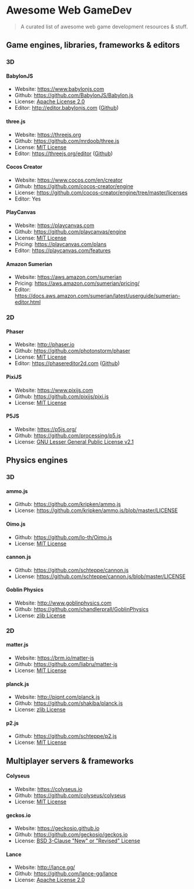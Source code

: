 # Awesome Web GameDev
> A curated list of awesome web game development resources & stuff.


## Game engines, libraries, frameworks & editors

### 3D

#### BabylonJS
* Website: https://www.babylonjs.com
* Github: https://github.com/BabylonJS/Babylon.js
* License: [Apache License 2.0](https://github.com/BabylonJS/Babylon.js/blob/master/license.md)
* Editor: http://editor.babylonjs.com ([Github](https://github.com/BabylonJS/Editor))

#### three.js
* Website: https://threejs.org
* Github: https://github.com/mrdoob/three.js
* License: [MIT License](https://github.com/mrdoob/three.js/blob/dev/LICENSE)
* Editor: https://threejs.org/editor ([Github](https://github.com/mrdoob/three.js/tree/master/editor))

#### Cocos Creator
* Website: https://www.cocos.com/en/creator
* Github: https://github.com/cocos-creator/engine
* License: https://github.com/cocos-creator/engine/tree/master/licenses
* Editor: Yes

#### PlayCanvas
* Website: https://playcanvas.com
* Github: https://github.com/playcanvas/engine
* License: [MIT License](https://github.com/playcanvas/engine/blob/master/LICENSE)
* Pricing: https://playcanvas.com/plans
* Editor: https://playcanvas.com/features

#### Amazon Sumerian
* Website: https://aws.amazon.com/sumerian
* Pricing: https://aws.amazon.com/sumerian/pricing/
* Editor: https://docs.aws.amazon.com/sumerian/latest/userguide/sumerian-editor.html


### 2D

#### Phaser
* Website: http://phaser.io
* Github: https://github.com/photonstorm/phaser
* License: [MIT License](https://github.com/photonstorm/phaser/blob/master/LICENSE.md)
* Editor: https://phasereditor2d.com ([Github](https://github.com/PhaserEditor2D/PhaserEditor2D-v3]))

#### PixiJS
* Website: https://www.pixijs.com
* Github: https://github.com/pixijs/pixi.js
* License: [MIT License](https://github.com/pixijs/pixi.js/blob/dev/LICENSE)

#### P5JS
* Website: https://p5js.org/
* Github: https://github.com/processing/p5.js
* License: [GNU Lesser General Public License v2.1](https://github.com/processing/p5.js/blob/main/license.txt)


## Physics engines

### 3D

#### ammo.js
* Github: https://github.com/kripken/ammo.js
* License: https://github.com/kripken/ammo.js/blob/master/LICENSE

#### Oimo.js
* Github: https://github.com/lo-th/Oimo.js
* License: [MIT License](https://github.com/lo-th/Oimo.js/blob/gh-pages/LICENSE)

#### cannon.js
* Github: https://github.com/schteppe/cannon.js
* License: https://github.com/schteppe/cannon.js/blob/master/LICENSE

#### Goblin Physics
* Website: http://www.goblinphysics.com
* Github: https://github.com/chandlerprall/GoblinPhysics
* License: [zlib License](https://github.com/chandlerprall/GoblinPhysics/blob/master/LICENSE)


### 2D

#### matter.js
* Website: https://brm.io/matter-js
* Github: https://github.com/liabru/matter-js
* License: [MIT License](https://github.com/liabru/matter-js/blob/master/LICENSE)

#### planck.js
* Website: http://piqnt.com/planck.js
* Github: https://github.com/shakiba/planck.js
* License: [zlib License](https://github.com/shakiba/planck.js/blob/master/LICENSE.txt)

#### p2.js
* Github: https://github.com/schteppe/p2.js
* License: [MIT License](https://github.com/schteppe/p2.js/blob/master/LICENSE)


## Multiplayer servers & frameworks

#### Colyseus
* Website: https://colyseus.io
* Github: https://github.com/colyseus/colyseus
* License: [MIT License](https://github.com/colyseus/colyseus/blob/master/LICENSE)

#### geckos.io
* Website: https://geckosio.github.io
* Github: https://github.com/geckosio/geckos.io
* License: [BSD 3-Clause "New" or "Revised" License](https://github.com/geckosio/geckos.io/blob/master/LICENSE)

#### Lance
* Website: http://lance.gg/
* Github: https://github.com/lance-gg/lance
* License: [Apache License 2.0](https://github.com/lance-gg/lance/blob/master/LICENSE)
